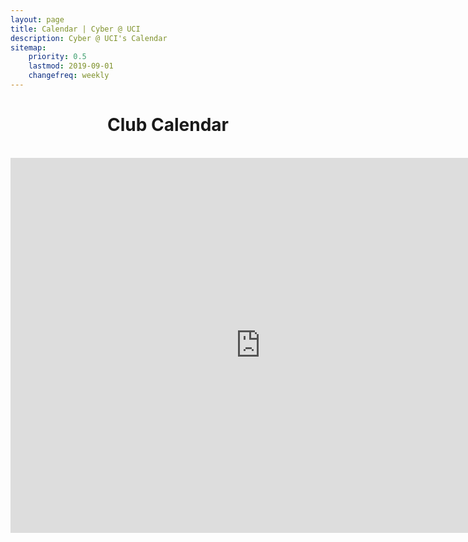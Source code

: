 ```yaml
---
layout: page
title: Calendar | Cyber @ UCI
description: Cyber @ UCI's Calendar
sitemap:
    priority: 0.5
    lastmod: 2019-09-01
    changefreq: weekly
---
```

<center>
<h1>Club Calendar</h1>
<br>
<iframe src="https://calendar.google.com/calendar/embed?height=600&amp;wkst=1&amp;bgcolor=%23ffffff&amp;ctz=America%2FLos_Angeles&amp;src=Y19lbWpxa281OWhmMGFkMWxpM29tdWVrNDBsMEBncm91cC5jYWxlbmRhci5nb29nbGUuY29t&amp;color=%23039BE5&amp;showTabs=0&amp;showPrint=0&amp;showTitle=0" style="border-width:0" width="800" height="600" frameborder="0" scrolling="no"></iframe>
</center>
